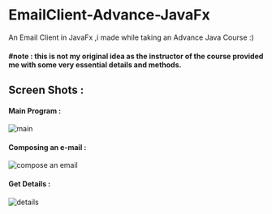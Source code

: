 # EmailClient-Advance-JavaFx

An Email Client in JavaFx ,i made while taking an Advance Java Course :)

#### #note : this is not my original idea as the instructor of the course provided me with some very essential details and methods.

## Screen Shots : 

#### Main Program : 

![main](https://user-images.githubusercontent.com/29705703/33075064-4c7e5f02-ceee-11e7-9097-8bae041818f3.png)


#### Composing an e-mail : 

![compose an email](https://user-images.githubusercontent.com/29705703/33075146-8b108222-ceee-11e7-9995-5fb5df20deaa.png)


#### Get Details : 

![details](https://user-images.githubusercontent.com/29705703/33075170-9b840958-ceee-11e7-808c-fbc56d1547c1.png)

